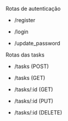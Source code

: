 Rotas de autenticação
- /register

- /login

- /update_password

Rotas das tasks
- /tasks (POST)

- /tasks (GET)

- /tasks/:id (GET)

- /tasks/:id (PUT)

- /tasks/:id (DELETE)